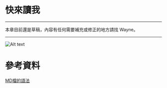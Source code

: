 快來讀我
=======

***


本章目前還是草稿，內容有任何需要補充或修正的地方請找 Wayne。


***

![Alt text](https://fbcdn-sphotos-e-a.akamaihd.net/hphotos-ak-prn1/t1.0-9/1001968_884251171601050_3941224734896834644_n.jpg "鳩咪")








參考資料
========

[MD檔的語法](https://github.com/emn178/markdown)
